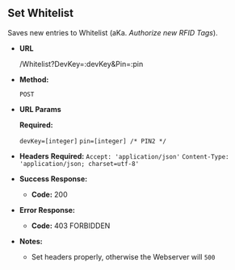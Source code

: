 **Set Whitelist**
----

Saves new entries to Whitelist (aKa. _Authorize new RFID Tags_).

* **URL**

  /Whitelist?DevKey=:devKey&Pin=:pin
  
* **Method:**
  
  `POST`
  
*  **URL Params**

   **Required:**
 
   `devKey=[integer]`
   `pin=[integer] /* PIN2 */`              
* **Headers**
  **Required:**
  `Accept: 'application/json'`
  `Content-Type: 'application/json; charset=utf-8'`


* **Success Response:**
  
  * **Code:** 200 <br />
  
* **Error Response:**

  * **Code:** 403 FORBIDDEN

* **Notes:**

    * Set headers properly, otherwise the Webserver will `500`


